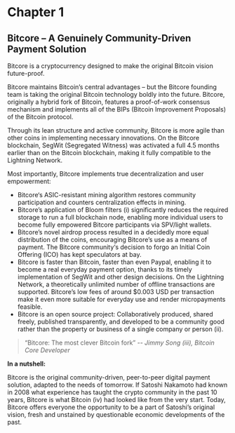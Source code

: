 # Chapter 1 

## Bitcore – A Genuinely Community-Driven Payment Solution
Bitcore is a cryptocurrency designed to make the original Bitcoin vision future-proof.

Bitcore maintains Bitcoin’s central advantages – but the Bitcore founding team is taking the original Bitcoin technology boldly into the future. Bitcore, originally a hybrid fork of Bitcoin, features a proof-of-work consensus mechanism and implements all of the BIPs (Bitcoin Improvement Proposals) of the Bitcoin protocol.

Through its lean structure and active community, Bitcore is more agile than other coins in implementing necessary innovations. On the Bitcore blockchain, SegWit (Segregated Witness) was activated a full 4.5 months earlier than on the Bitcoin blockchain, making it fully compatible to the Lightning Network.

Most importantly, Bitcore implements true decentralization and user empowerment:
* Bitcore‘s ASIC-resistant mining algorithm restores community participation and counters centralization effects in mining.
* Bitcore’s application of Bloom filters (i) significantly reduces the required storage to run a full blockchain node, enabling more individual users to become fully empowered Bitcore participants via SPV/light wallets.
* Bitcore’s novel airdrop process resulted in a decidedly more equal distribution of the coins, encouraging Bitcore’s use as a means of payment. The Bitcore community‘s decision to forgo an Initial Coin Offering (ICO) has kept speculators at bay.
* Bitcore is faster than Bitcoin, faster than even Paypal, enabling it to become a real everyday payment option, thanks to its timely implementation of SegWit and other design decisions. On the Lightning Network, a theoretically unlimited number of offline transactions are supported.
Bitcore’s low fees of around $0.003 USD per transaction make it even more suitable for everyday use and render micropayments feasible.
* Bitcore is an open source project: Collaboratively produced, shared freely, published transparently, and developed to be a community good rather than the property or business of a single company or person (ii).

> “Bitcore: The most clever Bitcoin fork”
*-- Jimmy Song (iii), Bitcoin Core Developer*

**In a nutshell:**

Bitcore is the original community-driven, peer-to-peer digital payment solution, adapted to the needs of tomorrow. If Satoshi Nakamoto had known in 2008 what experience has taught the crypto community in the past 10 years, Bitcore is what Bitcoin (iv) had looked like from the very start. Today, Bitcore offers everyone the opportunity to be a part of Satoshi’s original vision, fresh and unstained by questionable economic developments of the past.
